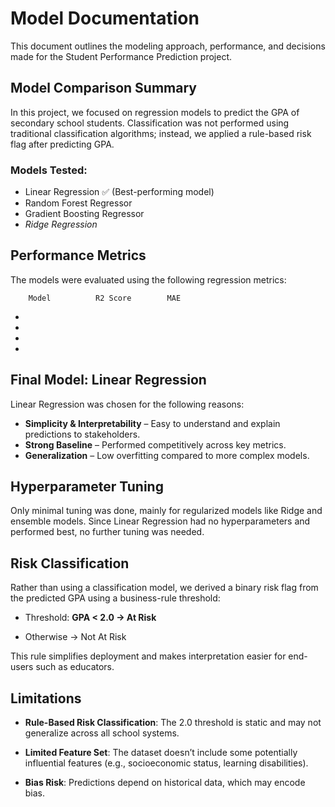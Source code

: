 # Model Documentation
This document outlines the modeling approach, performance, and decisions made for the Student Performance Prediction project.

## Model Comparison Summary
In this project, we focused on regression models to predict the GPA of secondary school students. Classification was not performed using traditional classification algorithms; instead, we applied a rule-based risk flag after predicting GPA.

### Models Tested:
- Linear Regression ✅ (Best-performing model)
- Random Forest Regressor
- Gradient Boosting Regressor
- _Ridge Regression_

## Performance Metrics
The models were evaluated using the following regression metrics:

        Model          R2 Score        MAE
- 
-
-
-
 ## Final Model: Linear Regression
 
Linear Regression was chosen for the following reasons:
- **Simplicity & Interpretability** – Easy to understand and explain predictions to stakeholders.
- **Strong Baseline** – Performed competitively across key metrics.
- **Generalization** – Low overfitting compared to more complex models.

## Hyperparameter Tuning
Only minimal tuning was done, mainly for regularized models like Ridge and ensemble models. Since Linear Regression had no hyperparameters and performed best, no further tuning was needed.

## Risk Classification
Rather than using a classification model, we derived a binary risk flag from the predicted GPA using a business-rule threshold:

- Threshold: **GPA < 2.0 → At Risk**

- Otherwise → Not At Risk

This rule simplifies deployment and makes interpretation easier for end-users such as educators.

## Limitations
- **Rule-Based Risk Classification**: The 2.0 threshold is static and may not generalize across all school systems.

- **Limited Feature Set**: The dataset doesn’t include some potentially influential features (e.g., socioeconomic status, learning disabilities).

- **Bias Risk**: Predictions depend on historical data, which may encode bias.


